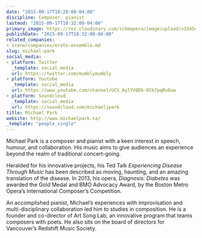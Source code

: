 ```yaml
---
date: "2015-09-17T18:28:00-04:00"
discipline: Composer, pianist
lastmod: "2015-09-17T18:32:00-04:00"
primary_image: https://res.cloudinary.com/schmopera/image/upload/v1545409169/media/webhook-uploads/1442528885029/Erato-Cropped-HeadshotResized.jpg.jpg
publishDate: "2015-09-17T18:32:00-04:00"
related_companies:
- scene/companies/erato-ensemble.md
slug: michael-park
social_media:
- platform: Twitter
  _template: social_media
  url: https://twitter.com/mumblymumbly
- platform: Youtube
  _template: social_media
  url: https://www.youtube.com/channel/UCS_AylYV8Dh-OCb7pqBu8uw
- platform: Soundcloud
  _template: social_media
  url: https://soundcloud.com/michaeljpark
title: Michael Park
website: http://www.michaelpark.ca/
_template: "people_single"
---
```


Michael Park is a composer and pianist with a keen interest in speech, humour, and collaboration. His music aims to give audiences an experience beyond the realm of traditional concert-going.

Heralded for his innovative projects, his Ted Talk *Experiencing Disease Through Music* has been described as moving, haunting, and an amazing translation of the disease. In 2013, his opera, *Diagnosis: Diabetes* was awarded the Gold Medal and BMO Advocacy Award, by the Boston Metro Opera’s International Composer’s Competition.

An accomplished pianist, Michael’s experiences with improvisation and multi-disciplinary collaboration led him to studies in composition. He is a founder and co-director of Art Song Lab, an innovative program that teams composers with poets. He also sits on the board of directors for Vancouver’s Redshift Music Society.
